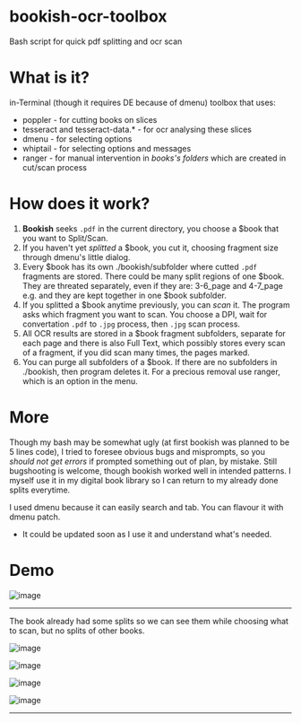 # bookish-ocr-toolbox
Bash script for quick pdf splitting and ocr scan

# What is it?
in-Terminal (though it requires DE because of dmenu) toolbox that uses:
- poppler - for cutting books on slices
- tesseract and tesseract-data.* - for ocr analysing these slices
- dmenu - for selecting options
- whiptail - for selecting options and messages
- ranger - for manual intervention in *books's folders* which are created in cut/scan process

# How does it work?
1) **Bookish** seeks `.pdf` in the current directory, you choose a $book that you want to Split/Scan.
2) If you haven't yet *splitted* a $book, you cut it, choosing fragment size through dmenu's little dialog.
3) Every $book has its own ./bookish/subfolder where cutted `.pdf` fragments are stored. There could be many split regions of one $book. They are threated separately, even if they are: 3-6_page and 4-7_page e.g. and they are kept together in one $book subfolder.
4) If you splitted a $book anytime previously, you can *scan* it. The program asks which fragment you want to scan. You choose a DPI, wait for convertation `.pdf` to `.jpg` process, then `.jpg` scan process.
5) All OCR results are stored in a $book fragment subfolders, separate for each page and there is also Full Text, which possibly stores every scan of a fragment, if you did scan many times, the pages marked.
6) You can purge all subfolders of a $book. If there are no subfolders in ./bookish, then program deletes it. For a precious removal use ranger, which is an option in the menu.

# More
Though my bash may be somewhat ugly (at first bookish was planned to be 5 lines code), I tried to foresee obvious bugs and misprompts, so you *should not get errors* if prompted something out of plan, by mistake. Still bugshooting is welcome, though bookish worked well in intended patterns.
I myself use it in my digital book library so I can return to my already done splits everytime.

I used dmenu because it can easily search and tab. You can flavour it with dmenu patch.

- It could be updated soon as I use it and understand what's needed.

# Demo
![image](https://github.com/user-attachments/assets/783d9e7e-8996-44eb-9e02-a6b96830dc03)

---

The book already had some splits so we can see them while choosing what to scan, but no splits of other books.

![image](https://github.com/user-attachments/assets/a519e01a-9dd8-4e42-8f8a-9e62f88da78d)

![image](https://github.com/user-attachments/assets/a4334926-7b9e-4dcf-ba5c-1c86100eb73f)

![image](https://github.com/user-attachments/assets/d06e138a-c39b-4991-b215-63d6a9d5d417)

![image](https://github.com/user-attachments/assets/afd7e1a1-7f58-4f95-a517-5121cb4f52d1)

---
